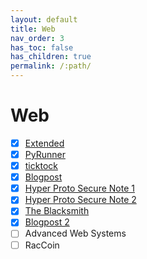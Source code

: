 ```yaml
---
layout: default
title: Web
nav_order: 3
has_toc: false
has_children: true
permalink: /:path/
---
```

# Web
- [x] [Extended](Extended/)
- [x] [PyRunner](PyRunner/)
- [x] [ticktock](ticktock/)
- [x] [Blogpost](Blogpost/)
- [x] [Hyper Proto Secure Note 1](Hyper%20Proto%20Secure%20Note%201/)
- [x] [Hyper Proto Secure Note 2](Hyper%20Proto%20Secure%20Note%202/)
- [x] [The Blacksmith](The%20Blacksmith/)
- [x] [Blogpost 2](Blogpost%202/)
- [ ] Advanced Web Systems
- [ ] RacCoin
